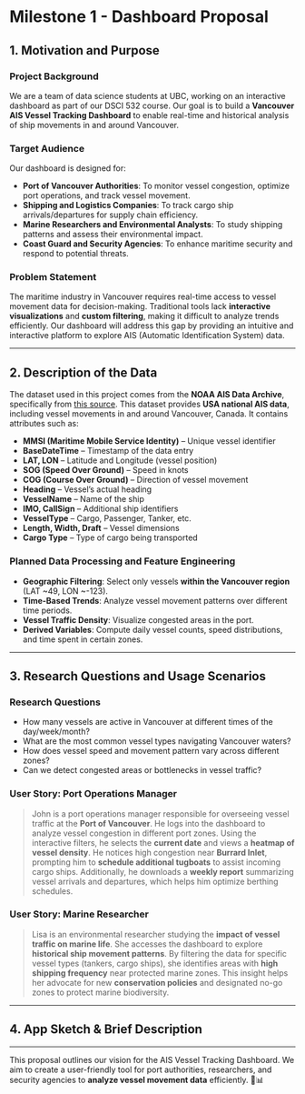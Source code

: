 # **Milestone 1 - Dashboard Proposal**

## **1. Motivation and Purpose**
### **Project Background**
We are a team of data science students at UBC, working on an interactive dashboard as part of our DSCI 532 course. Our goal is to build a **Vancouver AIS Vessel Tracking Dashboard** to enable real-time and historical analysis of ship movements in and around Vancouver. 

### **Target Audience**
Our dashboard is designed for:
- **Port of Vancouver Authorities**: To monitor vessel congestion, optimize port operations, and track vessel movement.
- **Shipping and Logistics Companies**: To track cargo ship arrivals/departures for supply chain efficiency.
- **Marine Researchers and Environmental Analysts**: To study shipping patterns and assess their environmental impact.
- **Coast Guard and Security Agencies**: To enhance maritime security and respond to potential threats.

### **Problem Statement**
The maritime industry in Vancouver requires real-time access to vessel movement data for decision-making. Traditional tools lack **interactive visualizations** and **custom filtering**, making it difficult to analyze trends efficiently. Our dashboard will address this gap by providing an intuitive and interactive platform to explore AIS (Automatic Identification System) data.

---

## **2. Description of the Data**
The dataset used in this project comes from the **NOAA AIS Data Archive**, specifically from [this source](https://coast.noaa.gov/htdata/CMSP/AISDataHandler/2023/AIS_2023_12_31.zip). This dataset provides **USA national AIS data**, including vessel movements in and around Vancouver, Canada. It contains attributes such as:
- **MMSI (Maritime Mobile Service Identity)** – Unique vessel identifier
- **BaseDateTime** – Timestamp of the data entry
- **LAT, LON** – Latitude and Longitude (vessel position)
- **SOG (Speed Over Ground)** – Speed in knots
- **COG (Course Over Ground)** – Direction of vessel movement
- **Heading** – Vessel’s actual heading
- **VesselName** – Name of the ship
- **IMO, CallSign** – Additional ship identifiers
- **VesselType** – Cargo, Passenger, Tanker, etc.
- **Length, Width, Draft** – Vessel dimensions
- **Cargo Type** – Type of cargo being transported

### **Planned Data Processing and Feature Engineering**
- **Geographic Filtering**: Select only vessels **within the Vancouver region** (LAT ~49, LON ~-123).
- **Time-Based Trends**: Analyze vessel movement patterns over different time periods.
- **Vessel Traffic Density**: Visualize congested areas in the port.
- **Derived Variables**: Compute daily vessel counts, speed distributions, and time spent in certain zones.

---

## **3. Research Questions and Usage Scenarios**
### **Research Questions**
- How many vessels are active in Vancouver at different times of the day/week/month?
- What are the most common vessel types navigating Vancouver waters?
- How does vessel speed and movement pattern vary across different zones?
- Can we detect congested areas or bottlenecks in vessel traffic?

### **User Story: Port Operations Manager**
> John is a port operations manager responsible for overseeing vessel traffic at the **Port of Vancouver**. He logs into the dashboard to analyze vessel congestion in different port zones. Using the interactive filters, he selects the **current date** and views a **heatmap of vessel density**. He notices high congestion near **Burrard Inlet**, prompting him to **schedule additional tugboats** to assist incoming cargo ships. Additionally, he downloads a **weekly report** summarizing vessel arrivals and departures, which helps him optimize berthing schedules.

### **User Story: Marine Researcher**
> Lisa is an environmental researcher studying the **impact of vessel traffic on marine life**. She accesses the dashboard to explore **historical ship movement patterns**. By filtering the data for specific vessel types (tankers, cargo ships), she identifies areas with **high shipping frequency** near protected marine zones. This insight helps her advocate for new **conservation policies** and designated no-go zones to protect marine biodiversity.

---

## **4. App Sketch & Brief Description**



---


This proposal outlines our vision for the  AIS Vessel Tracking Dashboard. We aim to create a user-friendly tool for port authorities, researchers, and security agencies to **analyze vessel movement data** efficiently. 🚢📊

